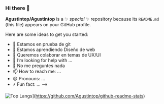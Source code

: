 ### Hi there 👋

**Agustintop/Agustintop** is a ✨ _special_ ✨ repository because its `README.md` (this file) appears on your GitHub profile.

Here are some ideas to get you started:

- 🔭 Estamos en prueba de git
- 🌱 Estamos aprendiendo Diseño de web
- 👯 Queremos colaborar en temas de UX/UI
- 🤔 I’m looking for help with ...
- 💬 No me preguntes nada
- 📫 How to reach me: ...
- 😄 Pronouns: ...
- ⚡ Fun fact: ...
-->

![Top Langs](https://github-readme-stats.vercel.app/api/top-langs/?username=Agustintop&bg_color=000000&text_color=FFFFFF&title_color=159E4A&langs_count=10&card_width=1000&layout=compact)](https://github.com/Agustintop/github-readme-stats)
